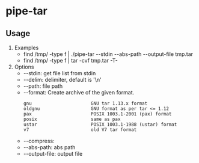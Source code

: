 # pipe-tar

## Usage
1. Examples
    * find /tmp/ -type f | ./pipe-tar --stdin --abs-path --output-file tmp.tar
    * find /tmp/ -type f | tar -cvf tmp.tar -T-
2. Options
    * --stdin: get file list from stdin
    * --delim: delimiter, default is '\n'
    * --path: file path
    * --format: Create archive of the given format.
        ```
        gnu                      GNU tar 1.13.x format
        oldgnu                   GNU format as per tar <= 1.12
        pax                      POSIX 1003.1-2001 (pax) format
        posix                    same as pax
        ustar                    POSIX 1003.1-1988 (ustar) format
        v7                       old V7 tar format
        ```
    * --compress:
    * --abs-path: abs path
    * --output-file: output file
